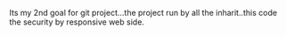 Its my 2nd goal for git project...the project run by all the inharit..this code the security by responsive web side.
